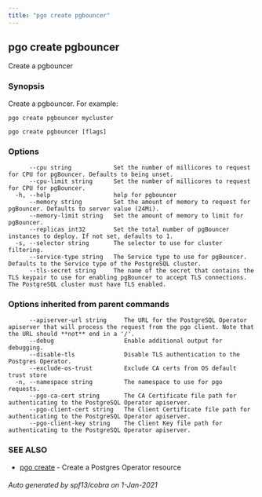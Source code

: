 ```yaml
---
title: "pgo create pgbouncer"
---
```

## pgo create pgbouncer

Create a pgbouncer 

### Synopsis

Create a pgbouncer. For example:

	pgo create pgbouncer mycluster

```
pgo create pgbouncer [flags]
```

### Options

```
      --cpu string            Set the number of millicores to request for CPU for pgBouncer. Defaults to being unset.
      --cpu-limit string      Set the number of millicores to request for CPU for pgBouncer.
  -h, --help                  help for pgbouncer
      --memory string         Set the amount of memory to request for pgBouncer. Defaults to server value (24Mi).
      --memory-limit string   Set the amount of memory to limit for pgBouncer.
      --replicas int32        Set the total number of pgBouncer instances to deploy. If not set, defaults to 1.
  -s, --selector string       The selector to use for cluster filtering.
      --service-type string   The Service type to use for pgBouncer. Defaults to the Service type of the PostgreSQL cluster.
      --tls-secret string     The name of the secret that contains the TLS keypair to use for enabling pgBouncer to accept TLS connections. The PostgreSQL cluster must have TLS enabled.
```

### Options inherited from parent commands

```
      --apiserver-url string     The URL for the PostgreSQL Operator apiserver that will process the request from the pgo client. Note that the URL should **not** end in a '/'.
      --debug                    Enable additional output for debugging.
      --disable-tls              Disable TLS authentication to the Postgres Operator.
      --exclude-os-trust         Exclude CA certs from OS default trust store
  -n, --namespace string         The namespace to use for pgo requests.
      --pgo-ca-cert string       The CA Certificate file path for authenticating to the PostgreSQL Operator apiserver.
      --pgo-client-cert string   The Client Certificate file path for authenticating to the PostgreSQL Operator apiserver.
      --pgo-client-key string    The Client Key file path for authenticating to the PostgreSQL Operator apiserver.
```

### SEE ALSO

* [pgo create](/pgo-client/reference/pgo_create/)	 - Create a Postgres Operator resource

###### Auto generated by spf13/cobra on 1-Jan-2021
